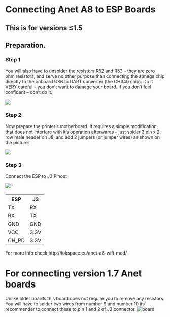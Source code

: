# Connecting Anet A8 to ESP Boards
## This is for versions ≤1.5
## Preparation.
### Step 1
You will also have to unsolder the resistors R52 and R53 – they are zero ohm resistors, and serve no other purpose than connecting the atmega chip directly to the onboard USB to UART converter (the CH340 chip). Do it VERY careful – you don’t want to damage your board. If you don’t feel confident – don’t do it.

![](http://lokspace.eu/wp-content/uploads/2017/01/image08-300x300.jpg)
### Step 2 
Now prepare the printer’s motherboard. It requires a simple modification, that does not interfere with it’s operation afterwards – just solder 3 pin x 2 row male header on J8, and add 2 jumpers (or jumper wires) as shown on the picture:

![](http://lokspace.eu/wp-content/uploads/2017/01/image05-300x300.jpg)
###  Step 3
Connect the ESP to J3 Pinout

![](http://lokspace.eu/wp-content/uploads/2017/01/image00-232x300.jpg)
`<table>
  <tr>
    <th>ESP</th>
    <th>J3</th>
   
  </tr>
  <tr>
    <td>TX</td>
    <td>RX</td>
   
  </tr>
  <tr>
    <td>RX</td>
    <td>TX</td>
   
  </tr>
  <tr>
    <td>GND</td>
    <td>GND</td>
    
  </tr>
  <tr>
    <td>VCC</td>
    <td>3.3V</td>

  </tr>
  <tr>
    <td>CH_PD</td>
    <td>3.3V</td>

  </tr>


  </tr>
</table>
For more Info check http://lokspace.eu/anet-a8-wifi-mod/

# For connecting version 1.7 Anet boards
Unlike older boards this board does not require you to remove any resistors. 
You will have to solder two wires from number 9 and number 10 its recommender to connect these to pin 1 and 2 of J3 connector. ![board](https://raw.githubusercontent.com/wiki/luc-github/ESP3D/images/Anet/board.jpg)
 
